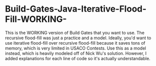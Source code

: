 # Build-Gates-Java-Iterative-Flood-Fill-WORKING-
This is the WORKING version of Build Gates that you want to use. The recursive flood-fill was just a practice and a model. Ideally, you'd want to use iterative flood-fill over recursive flood-fill because it saves tons of memory, which is very limited in USACO Contests. Use this as a model instead, which is heavily modeled off of Nick Wu's solution. However, I added explanations for each line of code so it's actually understandable.
